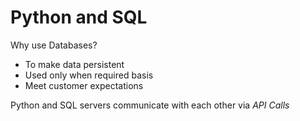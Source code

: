 # Python and SQL

Why use Databases?
- To make data persistent
- Used only when required basis
- Meet customer expectations

Python and SQL servers communicate with each other via _API Calls_
